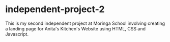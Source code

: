 # independent-project-2
This is my second independent project at Moringa School involving creating a landing page for Anita's Kitchen's Website using HTML, CSS and Javascript.
